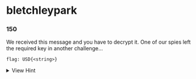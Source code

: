 # bletchleypark
### 150
We received this message and you have to decrypt it. One of our spies left the required key in another challenge...

`flag: USD{<string>}`

<details>
  <summary>View Hint</summary>
  Use the criptii machine
</details>


